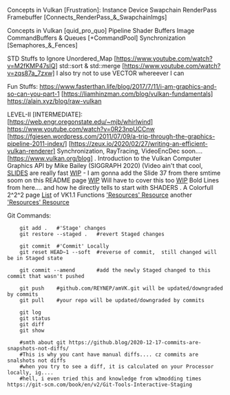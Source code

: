 Concepts in Vulkan [Frustration]:
    Instance
    Device
    Swapchain
    RenderPass
    Framebuffer [Connects_RenderPass_&_SwapchainImgs]

Concepts in Vulkan [quid_pro_quo]
    Pipeline
    Shader
    Buffers
    Image
    CommandBuffers & Queues [+CommandPool]
    Synchronization [Semaphores_&_Fences]

STD Stuffs to Ignore
    Unordered_Map [https://www.youtube.com/watch?v=M2fKMP47slQ]
    std::sort & std::merge [https://www.youtube.com/watch?v=zqs87a_7zxw]
    I also try not to use VECTOR whereever I can

Fun Stuffs:
    https://www.fasterthan.life/blog/2017/7/11/i-am-graphics-and-so-can-you-part-1
    [https://liamhinzman.com/blog/vulkan-fundamentals]
    https://alain.xyz/blog/raw-vulkan
    

LEVEL-II [INTERMEDIATE]:
    [https://web.engr.oregonstate.edu/~mjb/whirlwind]
    https://www.youtube.com/watch?v=0R23npUCCnw
    [https://fgiesen.wordpress.com/2011/07/09/a-trip-through-the-graphics-pipeline-2011-index/]
    [https://zeux.io/2020/02/27/writing-an-efficient-vulkan-renderer]
    Synchronization, RayTracing, VideoEncDec soon....
    [https://www.vulkan.org/blog]
    .
    Introduction to the Vulkan Computer Graphics API by Mike Bailey (SIGGRAPH 2020) (Video ain't that cool, [SLIDES](https://web.engr.oregonstate.edu/~mjb/vulkan/Handouts/FULL.1pp.pdf) are really fast
    [WIP](https://developer.nvidia.com/sites/default/files/akamai/gameworks/VulkanDevDaypdaniel.pdf) - I am gonna add the Slide 37 from there smtime soom on this README page
    [WIP](https://software.intel.com/content/www/us/en/develop/articles/api-without-secrets-introduction-to-vulkan-part-2.html) Will have to cover this too
    [WIP](https://www.jeremyong.com/c++/vulkan/graphics/rendering/2018/03/26/how-to-learn-vulkan/) Bold Lines from here.... and how he directly tells to start with SHADERS
    .
    A Colorfull 2^2^2 page [List](https://www.khronos.org/files/vulkan11-reference-guide.pdf) of VK1.1 Functions
    ['Resources' Resource](https://inexor-vulkan-renderer.readthedocs.io/en/latest/links/main.html)
    another ['Resources' Resource](https://wiki.nikitavoloboev.xyz/computer-graphics/vulkan)


Git Commands:
```shell
    git add .   #'Stage' changes
    git restore --staged .   #revert Staged changes

    git commit  #'Commit' Locally
    git reset HEAD~1 --soft  #reverse of commit,  still changed will be in Staged state

    git commit --amend       #add the newly Staged changed to this commit that wasn't pushed

    git push    #github.com/REYNEP/amVK.git will be updated/downgraded by commits
    git pull    #your repo will be updated/downgraded by commits

    git log
    git status
    git diff
    git show

    #smth about git https://github.blog/2020-12-17-commits-are-snapshots-not-diffs/
    #This is why you cant have manual diffs.... cz commits are snalshots not diffs
    #when you try to see a diff, it is calculated on your Processor locally, ig....
    #hell, i even tried this and knowledge from w3modding times https://git-scm.com/book/en/v2/Git-Tools-Interactive-Staging
```